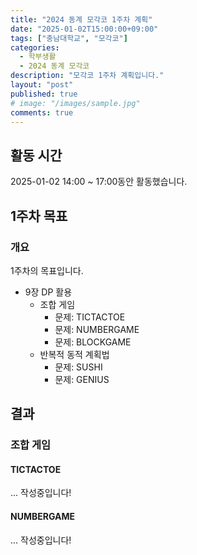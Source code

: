 ```yaml
---
title: "2024 동계 모각코 1주차 계획"
date: "2025-01-02T15:00:00+09:00"
tags: ["충남대학교", "모각코"]
categories: 
  - 학부생활
  - 2024 동계 모각코
description: "모각코 1주차 계획입니다."
layout: "post"
published: true
# image: "/images/sample.jpg"
comments: true
---
```

## 활동 시간
2025-01-02 14:00 ~ 17:00동안 활동했습니다.

## 1주차 목표
### 개요
1주차의 목표입니다.
- 9장 DP 활용
  - 조합 게임
    - 문제: TICTACTOE
    - 문제: NUMBERGAME
    - 문제: BLOCKGAME
  - 반복적 동적 계획법
    - 문제: SUSHI
    - 문제: GENIUS

## 결과
### 조합 게임
#### TICTACTOE

... 작성중입니다!

#### NUMBERGAME

... 작성중입니다!
